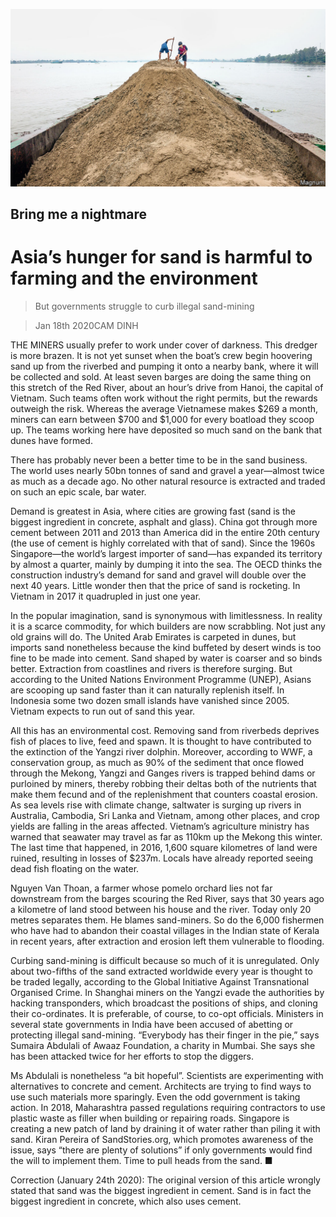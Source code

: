 ![](./images/20200118_ASP001_0.jpg)

## Bring me a nightmare

# Asia’s hunger for sand is harmful to farming and the environment

> But governments struggle to curb illegal sand-mining

> Jan 18th 2020CAM DINH

THE MINERS usually prefer to work under cover of darkness. This dredger is more brazen. It is not yet sunset when the boat’s crew begin hoovering sand up from the riverbed and pumping it onto a nearby bank, where it will be collected and sold. At least seven barges are doing the same thing on this stretch of the Red River, about an hour’s drive from Hanoi, the capital of Vietnam. Such teams often work without the right permits, but the rewards outweigh the risk. Whereas the average Vietnamese makes $269 a month, miners can earn between $700 and $1,000 for every boatload they scoop up. The teams working here have deposited so much sand on the bank that dunes have formed.

There has probably never been a better time to be in the sand business. The world uses nearly 50bn tonnes of sand and gravel a year—almost twice as much as a decade ago. No other natural resource is extracted and traded on such an epic scale, bar water.

Demand is greatest in Asia, where cities are growing fast (sand is the biggest ingredient in concrete, asphalt and glass). China got through more cement between 2011 and 2013 than America did in the entire 20th century (the use of cement is highly correlated with that of sand). Since the 1960s Singapore—the world’s largest importer of sand—has expanded its territory by almost a quarter, mainly by dumping it into the sea. The OECD thinks the construction industry’s demand for sand and gravel will double over the next 40 years. Little wonder then that the price of sand is rocketing. In Vietnam in 2017 it quadrupled in just one year.

In the popular imagination, sand is synonymous with limitlessness. In reality it is a scarce commodity, for which builders are now scrabbling. Not just any old grains will do. The United Arab Emirates is carpeted in dunes, but imports sand nonetheless because the kind buffeted by desert winds is too fine to be made into cement. Sand shaped by water is coarser and so binds better. Extraction from coastlines and rivers is therefore surging. But according to the United Nations Environment Programme (UNEP), Asians are scooping up sand faster than it can naturally replenish itself. In Indonesia some two dozen small islands have vanished since 2005. Vietnam expects to run out of sand this year.

All this has an environmental cost. Removing sand from riverbeds deprives fish of places to live, feed and spawn. It is thought to have contributed to the extinction of the Yangzi river dolphin. Moreover, according to WWF, a conservation group, as much as 90% of the sediment that once flowed through the Mekong, Yangzi and Ganges rivers is trapped behind dams or purloined by miners, thereby robbing their deltas both of the nutrients that make them fecund and of the replenishment that counters coastal erosion. As sea levels rise with climate change, saltwater is surging up rivers in Australia, Cambodia, Sri Lanka and Vietnam, among other places, and crop yields are falling in the areas affected. Vietnam’s agriculture ministry has warned that seawater may travel as far as 110km up the Mekong this winter. The last time that happened, in 2016, 1,600 square kilometres of land were ruined, resulting in losses of $237m. Locals have already reported seeing dead fish floating on the water.

Nguyen Van Thoan, a farmer whose pomelo orchard lies not far downstream from the barges scouring the Red River, says that 30 years ago a kilometre of land stood between his house and the river. Today only 20 metres separates them. He blames sand-miners. So do the 6,000 fishermen who have had to abandon their coastal villages in the Indian state of Kerala in recent years, after extraction and erosion left them vulnerable to flooding.

Curbing sand-mining is difficult because so much of it is unregulated. Only about two-fifths of the sand extracted worldwide every year is thought to be traded legally, according to the Global Initiative Against Transnational Organised Crime. In Shanghai miners on the Yangzi evade the authorities by hacking transponders, which broadcast the positions of ships, and cloning their co-ordinates. It is preferable, of course, to co-opt officials. Ministers in several state governments in India have been accused of abetting or protecting illegal sand-mining. “Everybody has their finger in the pie,” says Sumaira Abdulali of Awaaz Foundation, a charity in Mumbai. She says she has been attacked twice for her efforts to stop the diggers.

Ms Abdulali is nonetheless “a bit hopeful”. Scientists are experimenting with alternatives to concrete and cement. Architects are trying to find ways to use such materials more sparingly. Even the odd government is taking action. In 2018, Maharashtra passed regulations requiring contractors to use plastic waste as filler when building or repairing roads. Singapore is creating a new patch of land by draining it of water rather than piling it with sand. Kiran Pereira of SandStories.org, which promotes awareness of the issue, says “there are plenty of solutions” if only governments would find the will to implement them. Time to pull heads from the sand. ■

Correction (January 24th 2020): The original version of this article wrongly stated that sand was the biggest ingredient in cement. Sand is in fact the biggest ingredient in concrete, which also uses cement.